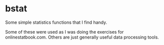 bstat
=====

Some simple statistics functions that I find handy.

Some of these were used as I was doing the exercises for
onlinestatbook.com.  Others are just generally useful data processing
tools.

